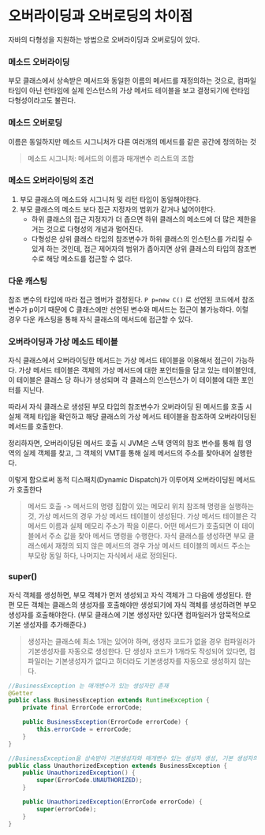 # 오버라이딩과 오버로딩의 차이점
자바의 다형성을 지원하는 방법으로 오버라이딩과 오버로딩이 있다. 
### 메소드 오버라이딩
부모 클래스에서 상속받은 메서드와 동일한 이름의 메서드를 재정의하는 것으로, 컴파일 타임이 아닌 런타임에
실제 인스턴스의 가상 메서드 테이블을 보고 결정되기에 런타임 다형성이라고도 불린다.
### 메소드 오버로딩
이름은 동일하지만 메소드 시그니처가 다른 여러개의 메서드를 같은 공간에 정의하는 것
> 메소드 시그니처: 메서드의 이름과 매개변수 리스트의 조합

### 메소드 오버라이딩의 조건
1. 부모 클래스의 메소드와 시그니처 및 리턴 타입이 동일해야한다.
2. 부모 클래스의 메소드 보다 접근 지정자의 범위가 같거나 넓어야한다.
    * 하위 클래스의 접근 지정자가 더 좁으면 하위 클래스의 메소드에 더 많은 제한을 거는 것으로 다형성의 개념과 멀어진다.
    * 다형성은 상위 클래스 타입의 참조변수가 하위 클래스의 인스턴스를 가리킬 수 있게 하는 것인데, 접근 제어자의 범위가 좁아지면
   상위 클래스의 타입의 참조변수로 해당 메소드를 접근할 수 없다.

      

### 다운 캐스팅

참조 변수의 타입에 따라 접근 멤버가 결정된다.
```P p=new C()``` 로 선언된 코드에서 참조변수가 p이기 때문에 C 클래스에만 선언된 변수와 메서드는 접근이 불가능하다.
이럴 경우 다운 캐스팅을 통해 자식 클래스의 메서드에 접근할 수 있다.

### 오버라이딩과 가상 메소드 테이블
자식 클래스에서 오버라이딩한 메서드는 가상 메서드 테이블을 이용해서 접근이 가능하다.
가상 메서드 테이블은 객체의 가상 메서드에 대한 포인터들을 담고 있는 테이블인데, 이 테이블은
클래스 당 하나가 생성되며 각 클래스의 인스턴스가 이 테이블에 대한 포인터를 지닌다.

따라서 자식 클래스로 생성된 부모 타입의 참조변수가 오버라이딩 된 메서드를 호출 시 실체 객체 타입을 확인하고 해당 클래스의
가상 메서드 테이블을 참조하여 오버라이딩된 메서드를 호출한다.

정리하자면, 
오버라이딩된 메서드 호출 시 JVM은 스택 영역의 참조 변수를 통해 힙 영역의 실제 객체를 찾고,
그 객체의 VMT를 통해 실제 메서드의 주소를 찾아내어 실행한다. 

이렇게 함으로써 동적 디스패치(Dynamic Dispatch)가 이루어져 오버라이딩된 메서드가 호출한다

> 메서드 호출 -> 메서드의 명령 집합이 있는 메모리 위치 참조해 명령을 실행하는 것, 가상 메서드의 경우 가상 메서드 테이블이 생성된다.
> 가상 메서드 테이블은 각 메서드 이름과 실제 메모리 주소가 짝을 이룬다. 어떤 메서드가 호출되면 이 테이블에서 주소 값을 찾아 메서드 명령을 수행한다.
> 자식 클래스를 생성하면 부모 클래스에서 재정의 되지 않은 메서드의 경우 가상 메서드 테이블의 메서드 주소는 부모랑 동일 하다, 나머지는 자식에서 새로 정의된다.
### super()
자식 객체를 생성하면, 부모 객체가 먼저 생성되고 자식 객체가 그 다음에 생성된다.
한편 모든 객체는 클래스의 생성자를 호출해야만 생성되기에 자식 객체를 생성하려면 부모 생성자를 호출해야한다.
(부모 클래스에 기본 생성자만 있다면 컴파일러가 암묵적으로 기본 생성자를 추가해준다.)

> 생성자는 클래스에 최소 1개는 있어야 하며, 생성자 코드가 없을 경우 컴파일러가 기본생성자를 자동으로 생성한다. 단 생성자 코드가 
1개라도 작성되어 있다면, 컴파일러는 기본생성자가 없다고 하더라도 기본생성자를 자동으로 생성하지 않는다.
```java
//BusinessException 는 매개변수가 있는 생성자만 존재
@Getter
public class BusinessException extends RuntimeException {
    private final ErrorCode errorCode;

    public BusinessException(ErrorCode errorCode) {
        this.errorCode = errorCode;
    }
}
```
```java
//BusinessException을 상속받아 기본생성자와 매개변수 있는 생성자 생성, 기본 생성자의 경우 super 를 사용해 명시적으로 부모 클래스의 생성자 지정(없으면 에러남)
public class UnauthorizedException extends BusinessException {
    public UnauthorizedException() {
        super(ErrorCode.UNAUTHORIZED);
    }

    public UnauthorizedException(ErrorCode errorCode) {
        super(errorCode);
    }
}
```
